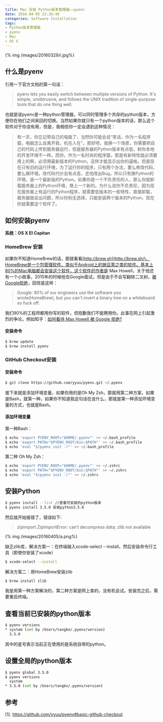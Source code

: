 ```yaml
---
title: Mac 安装 Python版本管理器——pyenv
date: 2016-04-05 22:36:49
categories: Software Installation
tags: 
- Python版本管理器
- pyenv
- Mac
- OS X
---
```

{% img /images/20160329/i.jpg%}
## 什么是pyenv
引用一下官方文档的第一句话：
>pyenv lets you easily switch between multiple versions of Python. It's simple, unobtrusive, and follows the UNIX tradition of single-purpose tools that do one thing well.

也就是说pyenv是一种python管理器，可以同时管理多个共存的python版本，方便你在他们之间来回的切换。<!-- more -->当然如果你就只有一个python版本的话，那么这个软件对于你没有用，但是，我相信你一定会遇到这种情况：
>有一天，你忘记带自己的电脑了，当然你可能会说“笑话，作为一名程序猿，电脑怎么会离开我，机在人在”。那好吧，我换一个场景，你需要把自己的代码上传到服务器运行，但是服务器的Python版本有点低，和你本地的开发环境不一样。而你，作为一名时尚的程序猿，那是有新特性就必须要用上的啊，必须用最新版本的Python，这样才能显示出你的逼格。但是现在只有旧的运行环境，为了运行你的程序，只有两个办法，要么修改代码，要么换环境。改代码代价会有点高，还怕改出Bug，所以只有换Python的环境，装一个最新版的Python。如果你是一个不负责任的人，那么你就卸载服务器上的Python环境，换上一个新的。为什么说你不负责尼，因为现在服务器上有运行的Python程序，就需要低版本的一些特性，直接卸载，服务器就会出问题，所以你别无选择，只能安装两个版本的Python，现在你就需要这个软件了。

## 如何安装pyenv
**系统：OS X EI Capitan**
### HomeBrew 安装
如果你不知道HomeBrew的话，那就看看[http://brew.sh](http://brew.sh/)，HomeBrew是一个包管理软件，类似于Android上的豌豆荚之类的软件。基本上80%的Mac电脑都会安装这个软件，这个软件的作者是 Max Howell，关于他还有一个小故事，2015年的时候他去Google面试，但是由于不会写翻转二叉树，[被Google拒绝](http://www.pingwest.com/sorry-cant-hire-you/)，回信是这样：
>Google: 90% of our engineers use the software you wrote(HomeBrew), but you can't invert a binary tree on a whiteboard so fuck off.

我们90%的工程师都用你写的软件，但抱歉我们不能聘用你。此事在网上引起激烈的争论。例如知乎：[如何看待 Max Howell 被 Google 拒绝?](https://www.zhihu.com/question/31202353)

#### 安装命令
```bash
$ brew update
$ brew install pyenv
```
### GitHub Checkout安装
#### 安装命令
``` bash
$ git clone https://github.com/yyuu/pyenv.git ~/.pyenv
```
接下来就是添加环境变量，如果你用的是Oh My Zsh，那就用第二种方案，如果是Bash，就第一种，如果你不知道我这句话在说什么，那就是第一种添加环境变量的方式，也就是Bash。
#### 添加环境变量
第一种Bash：
``` bash
$ echo 'export PYENV_ROOT="$HOME/.pyenv"' >> ~/.bash_profile
$ echo 'export PATH="$PYENV_ROOT/bin:$PATH"' >> ~/.bash_profile
$ echo 'eval "$(pyenv init -)"' >> ~/.bash_profile
```

第二种 Oh My Zsh：
``` bash
$ echo 'export PYENV_ROOT="$HOME/.pyenv"' >> ~/.zshrc
$ echo 'export PATH="$PYENV_ROOT/bin:$PATH"' >> ~/.zshrc
$ echo 'eval "$(pyenv init -)"' >> ~/.zshrc 
```
## 安装Python
``` bash
$ pyenv install --list //查看可安装的python版本
$ pyenv install 3.5.0 安装python3.5.0
```
然后就开始报错了，错误如下:
>zipimport.ZipImportError: can’t decompress data; zlib not available

{% img /images/20160405/a.png%}

缺乏zlib库，解决方案一：在终端输入xcode-select --install，然后安装命令行工具（即使你安装了xcode）
```bash
$ xcode-select --install
```
解决方案二：用HomeBrew安装zlib
```bash
$ brew install zlib
```
我是用第一种方案解决的，第二种方案是网上查的，没有机会试。安装完之后，需要重启终端。
## 查看当前已安装的python版本
``` bash
$ pyenv versions
* system (set by /Users/tangbo/.pyenv/version)
  3.5.0
```

其中的星号表示当前正在使用的是系统自带的python。

## 设置全局的python版本
```bash
$ pyenv global 3.5.0
$ pyenv versions    
  system
* 3.5.0 (set by /Users/tangbo/.pyenv/version)
```

## 参考
[1]. https://github.com/yyuu/pyenv#basic-github-checkout
